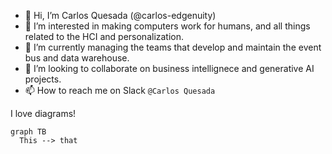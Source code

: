 - 👋 Hi, I’m Carlos Quesada (@carlos-edgenuity)
- 👀 I’m interested in making computers work for humans, and all things related to the HCI and personalization.
- 🌱 I’m currently managing the teams that develop and maintain the event bus and data warehouse.
- 💞️ I’m looking to collaborate on business intellignece and generative AI projects.
- 📫 How to reach me on Slack `@Carlos Quesada`

I love diagrams!
```mermaid
graph TB
  This --> that
```


<!---
carlos-edgenuity/carlos-edgenuity is a ✨ special ✨ repository because its `README.md` (this file) appears on your GitHub profile.
You can click the Preview link to take a look at your changes.
--->
